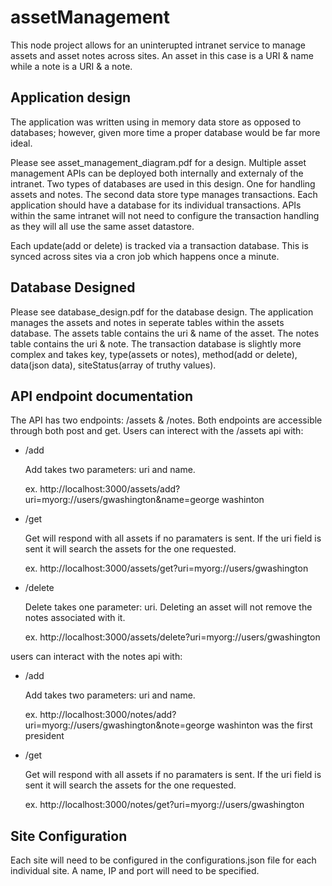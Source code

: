 # assetManagement
This node project allows for an uninterupted intranet service to manage assets and asset notes across sites.  An asset in this case is a URI & name while a note is a URI & a note.


## Application design
The application was written using in memory data store as opposed to databases; however, given more time a proper database would be far more ideal.  

Please see asset_management_diagram.pdf for a design.  Multiple asset management APIs can be deployed both internally and externaly of the intranet.  Two types of databases are used in this design.  One for handling assets and notes.  The second data store type manages transactions.  Each application should have a database for its individual transactions.  APIs within the same intranet will not need to configure the transaction handling as they will all use the same asset datastore. 

Each update(add or delete) is tracked via a transaction database.  This is synced across sites via a cron job which happens once a minute.

## Database Designed
Please see database_design.pdf for the database design.  The application manages the assets and notes in seperate tables within the assets database.  The assets table contains the uri & name of the asset.  The notes table contains the uri & note.  The transaction database is slightly more complex and takes key, type(assets or notes), method(add or delete), data(json data), siteStatus(array of truthy values).


## API endpoint documentation

The API has two endpoints: /assets & /notes.  Both endpoints are accessible through both post and get.
Users can interect with the /assets api with:

* /add

    Add takes two parameters: uri and name.

    ex. http://localhost:3000/assets/add?uri=myorg://users/gwashington&name=george washinton
* /get

    Get will respond with all assets if no paramaters is sent.  If the uri field is sent it will search the assets for the one requested.

    ex. http://localhost:3000/assets/get?uri=myorg://users/gwashington
* /delete

    Delete takes one parameter:  uri.  Deleting an asset will not remove the notes associated with it.

    ex. http://localhost:3000/assets/delete?uri=myorg://users/gwashington

users can interact with the notes api with:
* /add

    Add takes two parameters: uri and name.

    ex. http://localhost:3000/notes/add?uri=myorg://users/gwashington&note=george washinton was the first president
* /get

    Get will respond with all assets if no paramaters is sent.  If the uri field is sent it will search the assets for the one requested.

    ex. http://localhost:3000/notes/get?uri=myorg://users/gwashington

## Site Configuration
Each site will need to be configured in the configurations.json file for each individual site.  A name, IP and port will need to be specified.




